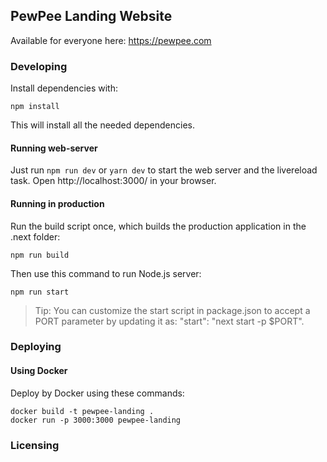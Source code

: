## PewPee Landing Website

Available for everyone here: https://pewpee.com

### Developing

Install dependencies with:
```lang=bash
npm install
```
This will install all the needed dependencies.

#### Running web-server

Just run `npm run dev` or `yarn dev` to start the web server and the livereload task.
Open http://localhost:3000/ in your browser.

#### Running in production

Run the build script once, which builds the production application in the .next folder:
```lang=bash
npm run build
```

Then use this command to run Node.js server:
```lang=bash
npm run start
```

> Tip: You can customize the start script in package.json to accept a PORT parameter by updating it as: "start": "next start -p $PORT".

### Deploying

#### Using Docker

Deploy by Docker using these commands:
```lang=bash
docker build -t pewpee-landing .
docker run -p 3000:3000 pewpee-landing
```

### Licensing

<!-- The source code is licensed under GPL v3. License is available [here](/LICENSE). -->
